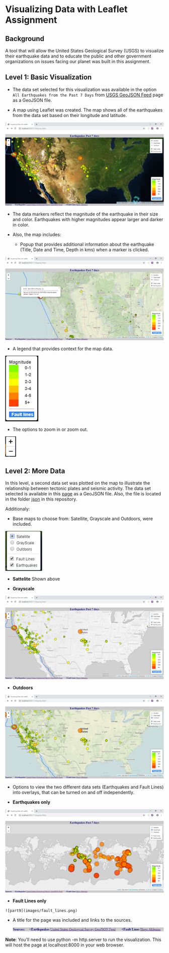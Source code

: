 #  Visualizing Data with Leaflet Assignment 

## Background

A tool that will allow the United States Geological Survey (USGS) to visualize their earthquake data and to educate the public and other government organizations on issues facing our planet was built in this assignment.

## Level 1: Basic Visualization

  - The data set selected for this visualization was available in the 
option `All Earthquakes from the Past 7 Days` from [USGS GeoJSON Feed](http://earthquake.usgs.gov/earthquakes/feed/v1.0/geojson.php) page as a GeoJSON file.

  - A map using Leaflet was created. The map shows all of the earthquakes from the data set based on their longitude and latitude.

 ![part1](images/sat.png)

  - The data markers reflect the magnitude of the earthquake in their size and color. Earthquakes with higher magnitudes appear larger and darker in color.

  - Also, the map includes:

    * Popup that provides additional information about the earthquake (Title, Date and Time, Depth in kms) when a marker is clicked. 

 ![part2](images/tooltip.png)

   * A legend that provides context for the map data.

 ![part3](images/scale.png)

   * The options to zoom in or zoom out.

 ![part4](images/zoom.png)


## Level 2: More Data

In this level, a second data set was plotted on the map to illustrate the relationship between tectonic plates and seismic activity. The data set selected is available in this [page](https://github.com/fraxen/tectonicplates/blob/master/GeoJSON/PB2002_boundaries.json) as a GeoJSON file. Also, the file is located in the folder [json](json/PB2002_boundaries.json) in this repository.


Additionaly:

  - Base maps to choose from: Satellite, Grayscale and Outdoors, were included.

 ![part5](images/layers.png)
 

   * __Sattelite__ Shown above


   * __Grayscale__

   ![part6](images/gray.png)


   * __Outdoors__

   ![part7](images/out.png)


  -  Options to view the two different data sets (Earthquakes and Fault Lines) into overlays, that can be turned on and off independently.


   * __Earthquakes only__

   ![part8](images/earthquakes.png)


   * __Fault Lines only__

    ![part9](images/fault_lines.png)


 - A title for the page was included and links to the sources.

     ![part10](images/sources.png)


__Note__: You'll need to use python -m http.server to run the visualization. This will host the page at localhost:8000 in your web browser.
